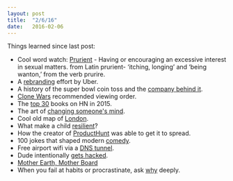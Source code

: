 ```yaml
---
layout: post
title:  "2/6/16"
date:   2016-02-06
---
```

Things learned since last post:

* Cool word watch: [Prurient](https://en.wiktionary.org/wiki/prurient) - Having or encouraging an excessive interest in sexual matters. from Latin prurient- ‘itching, longing’ and ‘being wanton,’ from the verb prurire.
* A [rebranding](http://www.wired.com/2016/02/the-inside-story-behind-ubers-colorful-redesign/?utm_source=nextdraft&utm_medium=email#slide-4) effort by Uber.
* A history of the super bowl coin toss and the [company behind it](http://www.bloomberg.com/features/2016-super-bowl-coin-toss/?utm_source=nextdraft&utm_medium=email).
* [Clone Wars](https://www.reddit.com/r/StarWars/comments/3qiq9p/so_i_went_through_the_clone_wars_episodes_and/) recommended viewing order.
* The [top 30](http://ramiro.org/vis/hn-most-linked-books/) books on HN in 2015.
* The art of [changing someone's mind](https://www.washingtonpost.com/news/wonk/wp/2016/02/10/how-to-change-someones-mind-according-to-science/?utm_source=nextdraft&utm_medium=email).
* Cool old map of [London](http://mappinglondon.co.uk/2013/victorian-london-in-incredible-detail/?utm_source=hackernewsletter&utm_medium=email&utm_term=fun).
* What make a child [resilient](http://www.newyorker.com/science/maria-konnikova/the-secret-formula-for-resilience?utm_source=nextdraft&utm_medium=email)?
* How the creator of [ProductHunt](https://m.signalvnoise.com/now-that-i-ve-created-something-how-do-i-spread-it-edcedddb260d#.x6m7xu700) was able to get it to spread.
* 100 jokes that shaped modern [comedy](http://www.vulture.com/2016/01/100-jokes-shaped-modern-comedy-c-v-r.html).
* Free airport wifi via a [DNS tunnel](https://thehackerblog.com/dns-and-icmp-tunneling/index.html).
* Dude intentionally [gets hacked](http://fusion.net/video/271750/real-future-episode-8-hack-attack/?utm_source=nextdraft&utm_medium=email).
* [Mother Earth, Mother Board](http://www.wired.com/1996/12/ffglass/?src=longreads)
* When you fail at habits or procrastinate, ask [why](https://medium.com/swlh/the-i-don-t-feel-like-it-fallacy-75cc47dfd3#.tti3iqc4g) deeply.